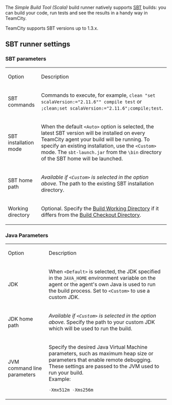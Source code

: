 [//]: # (title: Simple Build Tool \(Scala\))
[//]: # (auxiliary-id: viewpage.actionpageId113084133;Simple Build Tool \(Scala\))

The _Simple Build Tool (Scala)_ build runner natively supports [SBT](http://www.scala-sbt.org/) builds: you can build your code, run tests and see the results in a handy way in TeamCity.

TeamCity supports SBT versions up to 1.3.x.

## SBT runner settings

### SBT parameters

<table>
<tr>

<td>

Option 

</td>

<td>

Description 

</td>
</tr>
<tr>

<td>

SBT commands 

</td>

<td>

Commands to execute, for example, `clean "set scalaVersion:="2.11.6"" compile test` or `;clean;set scalaVersion:="2.11.6";compile;test`. 

</td>
</tr>
<tr>


<td>

SBT installation mode 

</td>


<td>

When the default `<Auto>` option is selected, the latest SBT version will be installed on every TeamCity agent your build will be running. To specify an existing installation, use the `<Custom>` mode. The `sbt-launch.jar` from the `\bin` directory of the SBT home will be launched.

</td>
</tr>
<tr>


<td>

SBT home path

</td>

<td>

_Available if `<Custom>` is selected in the option above._ The path to the existing SBT installation directory.

</td>
</tr>
<tr>


<td>

Working directory 

</td>


<td>

Optional. Specify the [Build Working Directory](build-working-directory.md) if it differs from the [Build Checkout Directory](build-checkout-directory.md).

</td>
</tr>
</table>

### Java Parameters

<table>
<tr>

<td>

Option

</td>

<td>

Description

</td>
</tr>
<tr>

<td>

JDK

</td>

<td>

When `<Default>` is selected, the JDK specified in the `JAVA_HOME` environment variable on the agent or the agent's own Java is used to run the build process. Set to `<Custom>` to use a custom JDK.

</td>
</tr>
<tr>

<td>

JDK home path 

</td>


<td>

_Available if `<Custom>` is selected in the option above._ Specify the path to your custom JDK which will be used to run the build.

</td>
</tr>
<tr>

<td>

JVM command line parameters

</td>


<td>

Specify the desired Java Virtual Machine parameters, such as maximum heap size or parameters that enable remote debugging. These settings are passed to the JVM used to run your build.   
 Example:

```Java
-Xmx512m -Xms256m

```

</td>
</tr>
</table>
